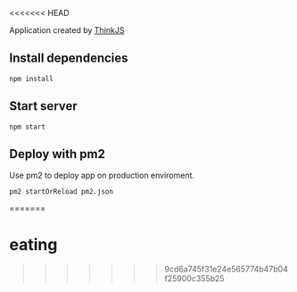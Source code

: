 <<<<<<< HEAD

Application created by [ThinkJS](http://www.thinkjs.org)

## Install dependencies

```
npm install
```

## Start server

```
npm start
```

## Deploy with pm2

Use pm2 to deploy app on production enviroment.

```
pm2 startOrReload pm2.json
```
=======
# eating
>>>>>>> 9cd6a745f31e24e565774b47b04f25900c355b25
